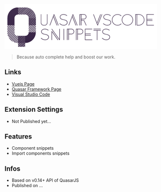![Quasar VSCode Snippets](https://github.com/odranoelBR/vue-quasar-vs-code-snippets/blob/master/img/Logo.png)

> Because auto complete help and boost our work.

## Links
* [Vuejs Page](https://vuejs.org/)
* [Quasar Framework Page](http://quasar-framework.org/)
* [Visual Studio Code](https://code.visualstudio.com/)

## Extension Settings

* Not Published yet...

## Features
* Component snippets
* Import components snippets

## Infos
* Based on v0.14+ API of QuasarJS
* Published on ...

